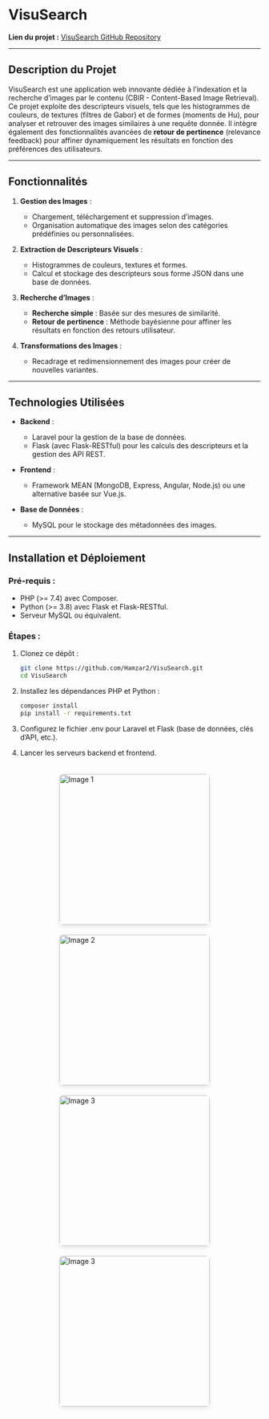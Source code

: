 <style>
/* Conteneur d'images */
.image-container {
    display: flex;             /* Utilisation de flexbox pour un agencement flexible */
    justify-content: space-around;  /* Espacement égal entre les images */
    align-items: center;       /* Alignement vertical des images */
    flex-wrap: wrap;           /* Les images se déplacent sur plusieurs lignes si nécessaire */
    gap: 20px;                 /* Espacement entre les images */
    padding: 20px;             /* Padding autour des images */
}

/* Style des images */
.image {
    width: 300px;              /* Largeur fixe pour chaque image */
    height: auto;              /* Hauteur automatique pour garder les proportions */
    border-radius: 8px;        /* Coins arrondis pour un effet esthétique */
    box-shadow: 0 4px 8px rgba(0, 0, 0, 0.1); /* Ombre légère autour des images */
    transition: transform 0.3s ease; /* Transition douce au survol */
}

.image:hover {
    transform: scale(1.05);     /* Agrandissement léger au survol */
}
</style>


# VisuSearch  

**Lien du projet :** [VisuSearch GitHub Repository](https://github.com/Hamzar2/VisuSearch/tree/main)  

---

## **Description du Projet**  
VisuSearch est une application web innovante dédiée à l’indexation et la recherche d’images par le contenu (CBIR - Content-Based Image Retrieval). Ce projet exploite des descripteurs visuels, tels que les histogrammes de couleurs, de textures (filtres de Gabor) et de formes (moments de Hu), pour analyser et retrouver des images similaires à une requête donnée. Il intègre également des fonctionnalités avancées de **retour de pertinence** (relevance feedback) pour affiner dynamiquement les résultats en fonction des préférences des utilisateurs.  

---

## **Fonctionnalités**  
1. **Gestion des Images** :  
   - Chargement, téléchargement et suppression d’images.  
   - Organisation automatique des images selon des catégories prédéfinies ou personnalisées.  

2. **Extraction de Descripteurs Visuels** :  
   - Histogrammes de couleurs, textures et formes.  
   - Calcul et stockage des descripteurs sous forme JSON dans une base de données.  

3. **Recherche d’Images** :  
   - **Recherche simple** : Basée sur des mesures de similarité.  
   - **Retour de pertinence** : Méthode bayésienne pour affiner les résultats en fonction des retours utilisateur.  

4. **Transformations des Images** :  
   - Recadrage et redimensionnement des images pour créer de nouvelles variantes.  

---

## **Technologies Utilisées**  
- **Backend** :  
   - Laravel pour la gestion de la base de données.  
   - Flask (avec Flask-RESTful) pour les calculs des descripteurs et la gestion des API REST.  

- **Frontend** :  
   - Framework MEAN (MongoDB, Express, Angular, Node.js) ou une alternative basée sur Vue.js.  

- **Base de Données** :  
   - MySQL pour le stockage des métadonnées des images.  

---

## **Installation et Déploiement**  
### **Pré-requis** :  
- PHP (>= 7.4) avec Composer.  
- Python (>= 3.8) avec Flask et Flask-RESTful.  
- Serveur MySQL ou équivalent.  

### **Étapes** :  
1. Clonez ce dépôt :  
   ```bash  
   git clone https://github.com/Hamzar2/VisuSearch.git  
   cd VisuSearch  

2. Installez les dépendances PHP et Python :  
   ```bash  
   composer install  
   pip install -r requirements.txt  

3. Configurez le fichier .env pour Laravel et Flask (base de données, clés d’API, etc.).

4. Lancer les serveurs backend et frontend.


<div class="image-container">
    <img src="frontend\src\assets\c.jpeg" alt="Image 1" class="image">
    <img src="frontend\src\assets\b.jpeg" alt="Image 2" class="image">
    <img src="frontend\src\assets\a.jpeg" alt="Image 3" class="image">
    <img src="frontend\src\assets\d.jpeg" alt="Image 3" class="image">
</div>
